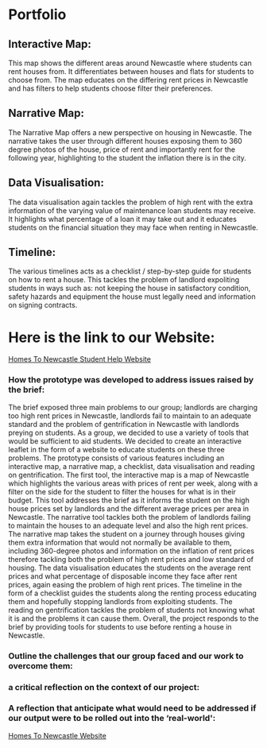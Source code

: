 # Portfolio

## Interactive Map:
This map shows the different areas around Newcastle where students can rent houses from. It differentiates between houses and flats for students to choose from. The map educates on the differing rent prices in Newcastle and has filters to help students choose filter their preferences.

## Narrative Map:
The Narrative Map offers a new perspective on housing in Newcastle. The narrative takes the user through different houses exposing them to 360 degree photos of the house, price of rent and importantly rent for the following year, highlighting to the student the inflation there is in the city.

## Data Visualisation:
The data visualisation again tackles the problem of high rent with the extra information of the varying value of maintenance loan students may receive. It highlights what percentage of a loan it may take out and it educates students on the financial situation they may face when renting in Newcastle.

## Timeline:
The various timelines acts as a checklist / step-by-step guide for students on how to rent a house. This tackles the problem of landlord expoliting students in ways such as: not keeping the house in satisfactory condition, safety hazards and equipment the house must legally need and information on signing contracts.

# Here is the link to our Website:
[Homes To Newcastle Student Help Website](https://arcg.is/1mvjHf0) 

### How the prototype was developed to address issues raised by the brief:
The brief exposed three main problems to our group; landlords are charging too high rent prices in Newcastle, landlords fail to maintain to an adequate standard and the problem of gentrification in Newcastle with landlords preying on students. As a group, we decided to use a variety of tools that would be sufficient to aid students. We decided to create an interactive leaflet in the form of a website to educate students on these three problems. The prototype consists of various features including an interactive map, a narrative map, a checklist, data visualisation and reading on gentrification. The first tool, the interactive map is a map of Newcastle which highlights the various areas with prices of rent per week, along with a filter on the side for the student to filter the houses for what is in their budget. This tool addresses the brief as it informs the student on the high house prices set by landlords and the different average prices per area in Newcastle. The narrative tool tackles both the problem of landlords failing to maintain the houses to an adequate level and also the high rent prices. The narrative map takes the student on a journey through houses giving them extra information that would not normally be available to them, including 360-degree photos and information on the inflation of rent prices therefore tackling both the problem of high rent prices and low standard of housing. The data visualisation educates the students on the average rent prices and what percentage of disposable income they face after rent prices, again easing the problem of high rent prices. The timeline in the form of a checklist guides the students along the renting process educating them and hopefully stopping landlords from exploiting students. The reading on gentrification tackles the problem of students not knowing what it is and the problems it can cause them. Overall, the project responds to the brief by providing tools for students to use before renting a house in Newcastle. 

### Outline the challenges that our group faced and our work to overcome them:

### a critical reflection on the context of our project:

### A reflection that anticipate what would need to be addressed if our output were to be rolled out into the ‘real-world':


[Homes To Newcastle Website](https://arcg.is/1mvjHf0) 